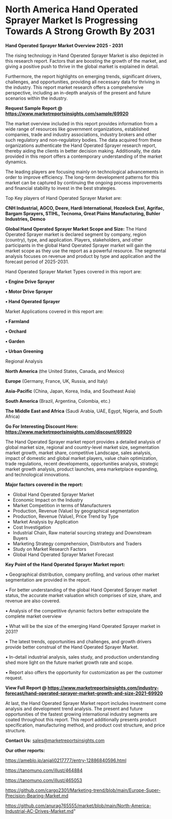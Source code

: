 # North America Hand Operated Sprayer Market Is Progressing Towards A Strong Growth By 2031

<Strong> Hand Operated Sprayer Market Overview 2025 - 2031</strong>

The rising technology in Hand Operated Sprayer Market is also depicted in this research report. Factors that are boosting the growth of the market, and giving a positive push to thrive in the global market is explained in detail.

Furthermore, the report highlights on emerging trends, significant drivers, challenges, and opportunities, providing all necessary data for thriving in the industry. This report market research offers a comprehensive perspective, including an in-depth analysis of the present and future scenarios within the industry.

<strong>Request Sample Report @ <a href=https://www.marketreportsinsights.com/sample/69920>https://www.marketreportsinsights.com/sample/69920</a></strong>

The market overview included in this report provides information from a wide range of resources like government organizations, established companies, trade and industry associations, industry brokers and other such regulatory and non-regulatory bodies. The data acquired from these organizations authenticate the Hand Operated Sprayer research report, thereby aiding the clients in better decision making. Additionally, the data provided in this report offers a contemporary understanding of the market dynamics.

The leading players are focusing mainly on technological advancements in order to improve efficiency. The long-term development patterns for this market can be captured by continuing the ongoing process improvements and financial stability to invest in the best strategies.

Top Key players of Hand Operated Sprayer Market are:

<strong>CNH Industrial, AGCO, Deere, Hardi International, Hozelock Exel, Agrifac, Bargam Sprayers, STIHL, Tecnoma, Great Plains Manufacturing, Buhler Industries, Demco</strong>

<strong><b>Global Hand Operated Sprayer Market Scope and Size:</b></strong>
The Hand Operated Sprayer market is declared segment by company, region (country), type, and application. Players, stakeholders, and other participants in the global Hand Operated Sprayer market will gain the market scope as they use the report as a powerful resource. The segmental analysis focuses on revenue and product by type and application and the forecast period of 2025-2031.

Hand Operated Sprayer Market Types covered in this report are:

<strong>• Engine Drive Sprayer

• Motor Drive Sprayer

• Hand Operated Sprayer</strong>

Market Applications covered in this report are:

<strong>• Farmland

• Orchard

• Garden

• Urban Greening</strong> 

Regional Analysis

<strong>North America</strong> (the United States, Canada, and Mexico)

<strong>Europe</strong> (Germany, France, UK, Russia, and Italy)

<strong>Asia-Pacific</strong> (China, Japan, Korea, India, and Southeast Asia)

<strong>South America</strong> (Brazil, Argentina, Colombia, etc.)

<strong>The Middle East and Africa</strong> (Saudi Arabia, UAE, Egypt, Nigeria, and South Africa)

<strong>Go For Interesting Discount Here: <a href=https://www.marketreportsinsights.com/discount/69920>https://www.marketreportsinsights.com/discount/69920</a></strong>

The Hand Operated Sprayer market report provides a detailed analysis of global market size, regional and country-level market size, segmentation market growth, market share, competitive Landscape, sales analysis, impact of domestic and global market players, value chain optimization, trade regulations, recent developments, opportunities analysis, strategic market growth analysis, product launches, area marketplace expanding, and technological innovations.

<strong><b>Major factors covered in the report:</b></strong>
<ul>
  <li>Global Hand Operated Sprayer Market </li>
  <li>Economic Impact on the Industry</li>
  <li>Market Competition in terms of Manufacturers</li>
  <li>Production, Revenue (Value) by geographical segmentation</li>
  <li>Production, Revenue (Value), Price Trend by Type</li>
  <li>Market Analysis by Application</li>
  <li>Cost Investigation</li>
  <li>Industrial Chain, Raw material sourcing strategy and Downstream Buyers</li>
  <li>Marketing Strategy comprehension, Distributors and Traders</li>
  <li>Study on Market Research Factors</li>
  <li>Global Hand Operated Sprayer Market Forecast</li>
</ul>

<strong><b>Key Point of the Hand Operated Sprayer Market report:</b></strong>

• Geographical distribution, company profiling, and various other market segmentation are provided in the report.

• For better understanding of the global Hand Operated Sprayer market status, the accurate market valuation which comprises of size, share, and revenue are also covered.

• Analysis of the competitive dynamic factors better extrapolate the complete market overview

• What will be the size of the emerging Hand Operated Sprayer market in 2031?

• The latest trends, opportunities and challenges, and growth drivers provide better construal of the Hand Operated Sprayer Market.

• In-detail industrial analysis, sales study, and production understanding shed more light on the future market growth rate and scope.

• Report also offers the opportunity for customization as per the customer request.

<strong><b>View Full Report @ <a href=https://www.marketreportsinsights.com/industry-forecast/hand-operated-sprayer-market-growth-and-size-2021-69920>https://www.marketreportsinsights.com/industry-forecast/hand-operated-sprayer-market-growth-and-size-2021-69920</a></b></strong>


At last, the Hand Operated Sprayer Market report includes investment come analysis and development trend analysis. The present and future opportunities of the fastest growing international industry segments are coated throughout this report. This report additionally presents product specification, manufacturing method, and product cost structure, and price structure.

<strong>Contact Us:</strong>
sales@marketreportsinsights.com

<strong>Our other reports:</strong>

<a href=https://ameblo.jp/anjali0217777/entry-12886840596.html>https://ameblo.jp/anjali0217777/entry-12886840596.html</a>

<a href=https://tanomuno.com/illust/464884>https://tanomuno.com/illust/464884</a>

<a href=https://tanomuno.com/illust/465053>https://tanomuno.com/illust/465053</a>

<a href=https://github.com/cargo2301/Marketing-trend/blob/main/Europe-Super-Precision-Bearing-Market.md>https://github.com/cargo2301/Marketing-trend/blob/main/Europe-Super-Precision-Bearing-Market.md</a>

<a href=https://github.com/anurag765555/market/blob/main/North-America-Industrial-AC-Drives-Market.md>https://github.com/anurag765555/market/blob/main/North-America-Industrial-AC-Drives-Market.md</a>"
